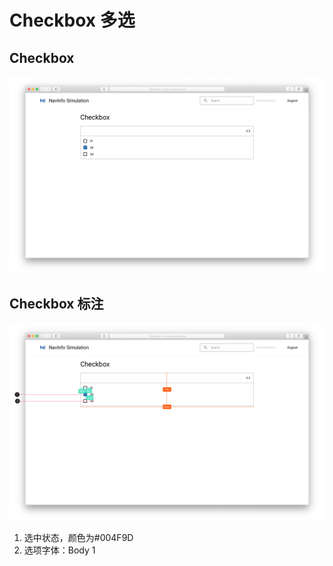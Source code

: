# Checkbox 多选

## Checkbox 

![UI Framework Selection - Checkbox](../../../imgs/ns_ui_framework/components/selection/checkbox.png)

## Checkbox 标注

![UI Framework Selection - Checkbox Measure](../../../imgs/ns_ui_framework_measure/components/selection/checkbox.png)

1. 选中状态，颜色为#004F9D
2. 选项字体：Body 1

